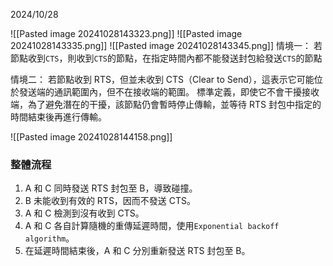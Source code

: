 2024/10/28

![[Pasted image 20241028143323.png]]
![[Pasted image 20241028143335.png]]
![[Pasted image 20241028143345.png]]
情境一：
若節點收到`CTS`，則收到`CTS`的節點，在指定時間內都不能發送封包給發送`CTS`的節點

情境二：
若節點收到 RTS，但並未收到 CTS（Clear to Send），這表示它可能位於發送端的通訊範圍內，但不在接收端的範圍。
標準定義，即使它不會干擾接收端，為了避免潛在的干擾，該節點仍會暫時停止傳輸，並等待 RTS 封包中指定的時間結束後再進行傳輸。


![[Pasted image 20241028144158.png]]
### 整體流程

1. A 和 C 同時發送 RTS 封包至 B，導致碰撞。
2. B 未能收到有效的 RTS，因而不發送 CTS。
3. A 和 C 檢測到沒有收到 CTS。
4. A 和 C 各自計算隨機的重傳延遲時間，使用`Exponential backoff algorithm`。
5. 在延遲時間結束後，A 和 C 分別重新發送 RTS 封包至 B。

